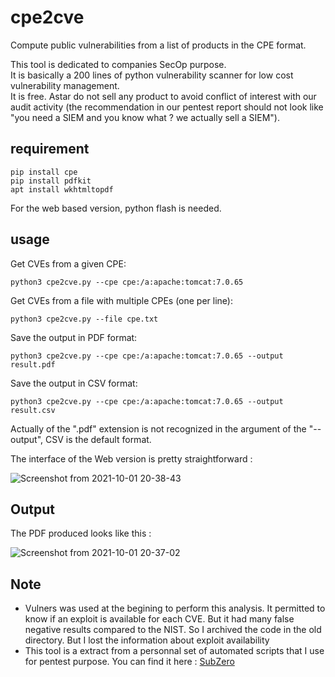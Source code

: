 # cpe2cve

Compute public vulnerabilities from a list of products in the CPE format.

This tool is dedicated to companies SecOp purpose.  
It is basically a 200 lines of python vulnerability scanner for low cost vulnerability management.  
It is free. Astar do not sell any product to avoid conflict of interest with our audit activity (the recommendation in our pentest report should not look like "you need a SIEM and you know what ? we actually sell a SIEM").

## requirement

```
pip install cpe
pip install pdfkit
apt install wkhtmltopdf
```

For the web based version, python flash is needed.

## usage

Get CVEs from a given CPE:
```
python3 cpe2cve.py --cpe cpe:/a:apache:tomcat:7.0.65
```

Get CVEs from a file with multiple CPEs (one per line):
```
python3 cpe2cve.py --file cpe.txt
```

Save the output in PDF format:
```
python3 cpe2cve.py --cpe cpe:/a:apache:tomcat:7.0.65 --output result.pdf
```

Save the output in CSV format:
```
python3 cpe2cve.py --cpe cpe:/a:apache:tomcat:7.0.65 --output result.csv
```
Actually of the ".pdf" extension is not recognized in the argument of the "--output", CSV is the default format.

The interface of the Web version is pretty straightforward :

![Screenshot from 2021-10-01 20-38-43](https://user-images.githubusercontent.com/42293505/135670681-3247b355-61b4-4c5b-b2cf-3c60e02cd9a5.png)


## Output

The PDF produced looks like this :

![Screenshot from 2021-10-01 20-37-02](https://user-images.githubusercontent.com/42293505/135670564-ebe4e938-c9a3-4a48-b2b3-0ab7575aa206.png)


## Note

* Vulners was used at the begining to perform this analysis. It permitted to know if an exploit is available for each CVE. But it had many false negative results compared to the NIST. So I archived the code in the old directory. But I lost the information about exploit availability
* This tool is a extract from a personnal set of automated scripts that I use for pentest purpose. You can find it here : [SubZero](https://github.com/astar-security/SubZero)
